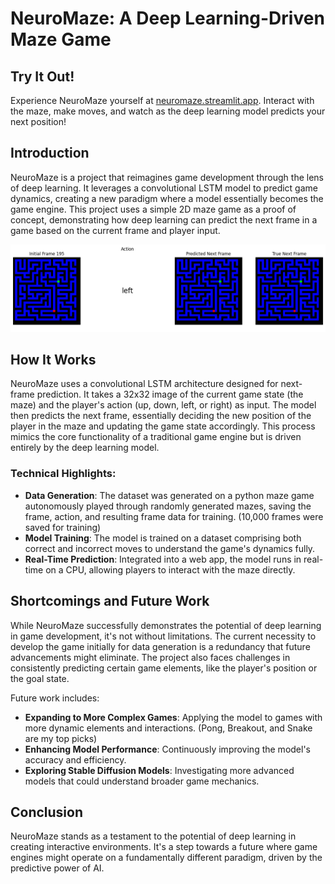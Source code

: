 # NeuroMaze: A Deep Learning-Driven Maze Game

## Try It Out!
Experience NeuroMaze yourself at [neuromaze.streamlit.app](https://neuromaze.streamlit.app). Interact with the maze, make moves, and watch as the deep learning model predicts your next position!

## Introduction
NeuroMaze is a project that reimagines game development through the lens of deep learning. It leverages a convolutional LSTM model to predict game dynamics, creating a new paradigm where a model essentially becomes the game engine. This project uses a simple 2D maze game as a proof of concept, demonstrating how deep learning can predict the next frame in a game based on the current frame and player input.

![Working NeuroMaze](assets/working.png)

## How It Works
NeuroMaze uses a convolutional LSTM architecture designed for next-frame prediction. It takes a 32x32 image of the current game state (the maze) and the player's action (up, down, left, or right) as input. The model then predicts the next frame, essentially deciding the new position of the player in the maze and updating the game state accordingly. This process mimics the core functionality of a traditional game engine but is driven entirely by the deep learning model.

### Technical Highlights:
- **Data Generation**: The dataset was generated on a python maze game autonomously played through randomly generated mazes, saving the frame, action, and resulting frame data for training. (10,000 frames were saved for training)
- **Model Training**: The model is trained on a dataset comprising both correct and incorrect moves to understand the game's dynamics fully.
- **Real-Time Prediction**: Integrated into a web app, the model runs in real-time on a CPU, allowing players to interact with the maze directly.

## Shortcomings and Future Work
While NeuroMaze successfully demonstrates the potential of deep learning in game development, it's not without limitations. The current necessity to develop the game initially for data generation is a redundancy that future advancements might eliminate. The project also faces challenges in consistently predicting certain game elements, like the player's position or the goal state.

Future work includes:
- **Expanding to More Complex Games**: Applying the model to games with more dynamic elements and interactions. (Pong, Breakout, and Snake are my top picks)
- **Enhancing Model Performance**: Continuously improving the model's accuracy and efficiency.
- **Exploring Stable Diffusion Models**: Investigating more advanced models that could understand broader game mechanics.

## Conclusion
NeuroMaze stands as a testament to the potential of deep learning in creating interactive environments. It's a step towards a future where game engines might operate on a fundamentally different paradigm, driven by the predictive power of AI.

